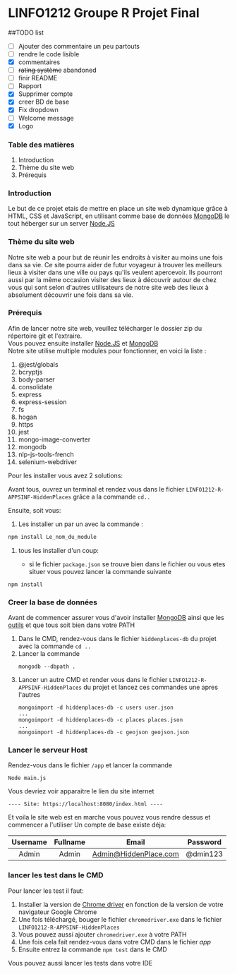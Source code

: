 # LINFO1212 Groupe R Projet Final

##TODO list

- [ ] Ajouter des commentaire un peu partouts 
- [ ] rendre le code lisible
- [X] commentaires
- [ ] ~~rating système~~ abandoned
- [ ] finir README
- [ ] Rapport
- [X] Supprimer compte
- [X] creer BD de base
- [X] Fix dropdown
- [ ] Welcome message
- [X] Logo

### Table des matières

<ol>
    <li>Introduction</li>
    <li>Thème du site web</li>
    <li>Prérequis</li>
</ol>

### Introduction

Le but de ce projet etais de mettre en place un site web dynamique grâce à HTML, CSS et JavaScript, en utilisant comme
base de données [MongoDB](https://www.mongodb.com/) le tout héberger sur un server [Node.JS](https://nodejs.org/en/)

### Thème du site web

Notre site web a pour but de réunir les endroits à visiter au moins une fois dans sa vie. Ce site pourra aider de 
futur voyageur à trouver les meilleurs lieux à visiter dans une ville ou pays qu'ils veulent apercevoir. Ils pourront 
aussi par la même occasion visiter des lieux à découvrir autour de chez vous qui sont selon d'autres utilisateurs de 
notre site web des lieux à absolument découvrir une fois dans sa vie.

### Prérequis

Afin de lancer notre site web, veuillez télécharger le dossier zip du répertoire git et l'extraire.\
Vous pouvez ensuite installer [Node.JS](https://nodejs.org/en/) et [MongoDB](https://www.mongodb.com/) \
Notre site utilise multiple modules pour fonctionner, en voici la liste :
<ol>
    <li>@jest/globals</li>
    <li>bcryptjs</li>
    <li>body-parser</li>
    <li>consolidate</li>
    <li>express</li>
    <li>express-session</li>
    <li>fs</li>
    <li>hogan</li>
    <li>https</li>
    <li>jest</li>
    <li>mongo-image-converter</li>
    <li>mongodb</li>
    <li>nlp-js-tools-french</li>
    <li>selenium-webdriver</li>
</ol>

Pour les installer vous avez 2 solutions:

Avant tous, ouvrez un terminal et rendez vous dans le fichier `LINFO1212-R-APPSINF-HiddenPlaces` grâce a la
commande `cd..`

Ensuite, soit vous:

1) Les installer un par un avec la commande :

```bash
npm install Le_nom_du_module
```

1) tous les installer d'un coup:

    - si le fichier `package.json` se trouve bien dans le fichier ou vous etes situer vous pouvez lancer la commande
      suivante

```shell
npm install
```

### Creer la base de données

Avant de commencer assurer vous d'avoir installer [MongoDB](https://www.mongodb.com/) ainsi que
les [outils](https://www.mongodb.com/try/download/database-tools) et que tous soit bien dans votre PATH


1) Dans le CMD, rendez-vous dans le fichier `hiddenplaces-db` du projet avec la commande `cd ..`
2) Lancer la commande 
   ```shell
   mongodb --dbpath .
   ``` 
3) Lancer un autre CMD et render vous dans le fichier `LINFO1212-R-APPSINF-HiddenPlaces` du projet et lancez ces commandes une apres l'autres
   ```
   mongoimport -d hiddenplaces-db -c users user.json
   ...
   mongoimport -d hiddenplaces-db -c places places.json
   ...
   mongoimport -d hiddenplaces-db -c geojson geojson.json
   ```


### Lancer le serveur Host

Rendez-vous dans le fichier `/app` et lancer la commande 
```shell
Node main.js
```
Vous devriez voir apparaitre le lien du site internet
```text
---- Site: https://localhost:8080/index.html ----
```
Et voila le site web est en marche vous pouvez vous rendre dessus et commencer a l'utiliser
Un compte de base existe déja:


| Username  | Fullname | Email               |Password|
|:---------:|:--------:|:-------------------:|:------:|
|Admin      |Admin     |Admin@HiddenPlace.com|@dmin123|


### lancer les test dans le CMD

Pour lancer les test il faut:

1) Installer la version de [Chrome driver](http://chromedriver.storage.googleapis.com/index.html) en fonction de la
   version de votre navigateur Google Chrome
2) Une fois téléchargé, bouger le fichier `chromedriver.exe` dans le fichier `LINFO1212-R-APPSINF-HiddenPlaces`
3) Vous pouvez aussi ajouter `chromedriver.exe` à votre PATH
4) Une fois cela fait rendez-vous dans votre CMD dans le fichier <i>app</i>
5) Ensuite entrez la commande ```npm test``` dans le CMD

Vous pouvez aussi lancer les tests dans votre IDE